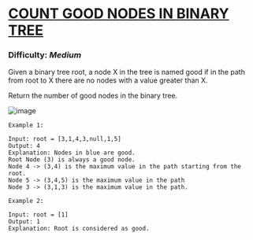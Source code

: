 # [COUNT GOOD NODES IN BINARY TREE](https://leetcode.com/problems/count-good-nodes-in-binary-tree/description/)

### Difficulty: ***Medium***


Given a binary tree root, a node X in the tree is named good if in the path from root to X there are no nodes with a value greater than X.

Return the number of good nodes in the binary tree.

![image](https://github.com/Lokeshraj-D/LeetCode-GfG-Problems-solved/assets/95064682/0433e188-fce3-4c2c-bf68-f51ade8954cc)

```
Example 1:

Input: root = [3,1,4,3,null,1,5]
Output: 4
Explanation: Nodes in blue are good.
Root Node (3) is always a good node.
Node 4 -> (3,4) is the maximum value in the path starting from the root.
Node 5 -> (3,4,5) is the maximum value in the path
Node 3 -> (3,1,3) is the maximum value in the path.
```
```
Example 2:

Input: root = [1]
Output: 1
Explanation: Root is considered as good.
```

